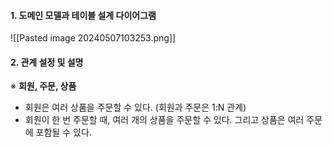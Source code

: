 
#### 1. 도메인 모델과 테이블 설계 다이어그램

![[Pasted image 20240507103253.png]]

#### 2. 관계 설정 및 설명

※ **회원, 주문, 상품**
 - 회원은 여러 상품을 주문할 수 있다. (회원과 주문은 1:N 관계)
 - 회원이 한 번 주문할 때, 여러 개의 상품을 주문할 수 있다. 그리고 상품은 여러 주문에 포함될 수 있다.